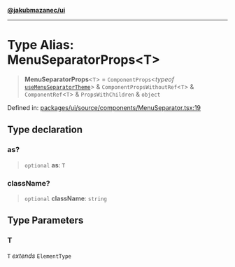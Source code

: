 [**@jakubmazanec/ui**](../README.md)

---

# Type Alias: MenuSeparatorProps\<T\>

> **MenuSeparatorProps**\<`T`\> = `ComponentProps`\<_typeof_
> [`useMenuSeparatorTheme`](../variables/useMenuSeparatorTheme.md)\> &
> `ComponentPropsWithoutRef`\<`T`\> & `ComponentRef`\<`T`\> & `PropsWithChildren` & `object`

Defined in:
[packages/ui/source/components/MenuSeparator.tsx:19](https://github.com/jakubmazanec/tools/blob/026d472564678641afd0039e9c07d936f221ca46/packages/ui/source/components/MenuSeparator.tsx#L19)

## Type declaration

### as?

> `optional` **as**: `T`

### className?

> `optional` **className**: `string`

## Type Parameters

### T

`T` _extends_ `ElementType`
